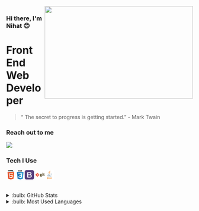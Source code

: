 <img src=https://media.giphy.com/media/MeJgB3yMMwIaHmKD4z/giphy.gif align="right" width="400" height="250">

### Hi there, I'm Nihat :blush:

# Front End Web Developer

> “ The secret to progress is getting started.” - Mark Twain

### Reach out to me

[<img width="22" src="https://camo.githubusercontent.com/1b6fb1598834c8c50c5b7580c9a708ae26fe4dfb6cbcd25c626437c2a32350ed/68747470733a2f2f756e706b672e636f6d2f73696d706c652d69636f6e734076362f69636f6e732f6c696e6b6564696e2e737667" align="left" data-canonical-src="https://unpkg.com/simple-icons@v6/icons/linkedin.svg" style="max-width: 100%;">][linkedin]

<br />

### Tech I Use

<img src="https://raw.githubusercontent.com/github/explore/80688e429a7d4ef2fca1e82350fe8e3517d3494d/topics/html/html.png" width="25" height="25" style="max-width: 100%;"><img src="https://raw.githubusercontent.com/github/explore/80688e429a7d4ef2fca1e82350fe8e3517d3494d/topics/css/css.png" width="25" height="25" style="max-width: 100%;"><img src="https://raw.githubusercontent.com/github/explore/80688e429a7d4ef2fca1e82350fe8e3517d3494d/topics/bootstrap/bootstrap.png" width="25" height="25" style="max-width: 100%;"><!-- <img src="https://raw.githubusercontent.com/github/explore/80688e429a7d4ef2fca1e82350fe8e3517d3494d/topics/javascript/javascript.png" width="25" height="25" style="max-width: 100%;"> -->
<img src="https://raw.githubusercontent.com/github/explore/80688e429a7d4ef2fca1e82350fe8e3517d3494d/topics/git/git.png" width="25" height="25" style="max-width: 100%;"><img src="https://raw.githubusercontent.com/github/explore/5b3600551e122a3277c2c5368af2ad5725ffa9a1/topics/java/java.png" width="25px" height="25" style="max-width: 100%;">

<br />

<details>
<summary>:bulb: GitHub Stats</summary>
<img src="https://github-readme-stats.vercel.app/api?username=nihatctnn&show_icons=true&theme=tokyonight">
</details>


<details>
<summary>:bulb: Most Used Languages</summary>
<img src="https://github-readme-stats.vercel.app/api/top-langs/?username=nihatctnn&layout=compact">
</details>

[linkedin]: https://www.linkedin.com/in/nihat-%C3%A7etin-468b92188/
